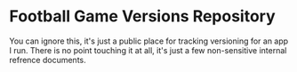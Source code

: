 # Football Game Versions Repository

You can ignore this, it's just a public place for tracking versioning for an app I run. There is no point touching it at all, it's just a few non-sensitive internal refrence documents.
